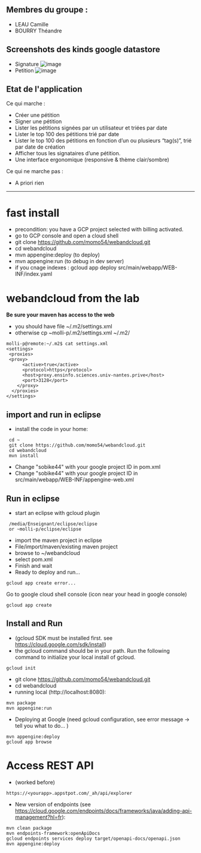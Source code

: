 ## Membres du groupe :
- LEAU Camille
- BOURRY Théandre

## Screenshots des kinds google datastore
- Signature
![image](https://github.com/RedNeath/TinyPet/assets/56296654/cbf462d1-3dee-484b-824c-100f626dfd7e)
- Petition
![image](https://github.com/RedNeath/TinyPet/assets/56296654/7bcb84b6-5d15-4b1c-8c80-04def5d7f0bf)

## Etat de l'application
Ce qui marche :
- Créer une pétition
- Signer une pétition
- Lister les pétitions signées par un utilisateur et triées par date
- Lister le top 100 des pétitions trié par date
- Lister le top 100 des pétitions en fonction d’un ou plusieurs “tag(s)”, trié par date de création
- Afficher tous les signataires d’une pétition.
- Une interface ergonomique (responsive & thème clair/sombre)

Ce qui ne marche pas :
- A priori rien



---
# fast install

* precondition: you have a GCP project selected with billing activated. 
* go to GCP console and open a cloud shell
* git clone https://github.com/momo54/webandcloud.git
* cd webandcloud
* mvn appengine:deploy (to deploy)
* mvn appengine:run (to debug in dev server)
* if you cnage indexes : gcloud app deploy src/main/webapp/WEB-INF/index.yaml 

# webandcloud from the lab

**Be sure your maven has access to the web**
* you should have file ~/.m2/settings.xml
* otherwise cp ~molli-p/.m2/settings.xml ~/.m2/

```
molli-p@remote:~/.m2$ cat settings.xml
<settings>
 <proxies>
 <proxy>
      <active>true</active>
      <protocol>https</protocol>
      <host>proxy.ensinfo.sciences.univ-nantes.prive</host>
      <port>3128</port>
    </proxy>
  </proxies>
</settings>
```

## import and run in eclipse
* install the code in your home:
```
 cd ~
 git clone https://github.com/momo54/webandcloud.git
 cd webandcloud
 mvn install
```
* Change "sobike44" with your google project ID in pom.xml
* Change "sobike44" with your google project ID in src/main/webapp/WEB-INF/appengine-web.xml

## Run in eclipse

* start an eclipse with gcloud plugin
```
 /media/Enseignant/eclipse/eclipse
 or ~molli-p/eclipse/eclipse
 ```
* import the maven project in eclipse
 * File/import/maven/existing maven project
 * browse to ~/webandcloud
 * select pom.xml
 * Finish and wait
 * Ready to deploy and run...
 ```
 gcloud app create error...
 ```
 Go to google cloud shell console (icon near your head in google console)
 ```
 gcloud app create
 ```


## Install and Run 
* (gcloud SDK must be installed first. see https://cloud.google.com/sdk/install)
 * the gcloud command should be in your path. Run the following command to initialize your local install of gcloud.
```
gcloud init
```
* git clone https://github.com/momo54/webandcloud.git
* cd webandcloud
* running local (http://localhost:8080):
```
mvn package
mvn appengine:run
```
* Deploying at Google (need gcloud configuration, see error message -> tell you what to do... 
)
```
mvn appengine:deploy
gcloud app browse
```

# Access REST API
* (worked before) 
```
https://<yourapp>.appstpot.com/_ah/api/explorer
```
* New version of endpoints (see https://cloud.google.com/endpoints/docs/frameworks/java/adding-api-management?hl=fr):
```
mvn clean package
mvn endpoints-framework:openApiDocs
gcloud endpoints services deploy target/openapi-docs/openapi.json 
mvn appengine:deploy
```
